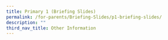```yaml
---
title: Primary 1 (Briefing Slides)
permalink: /for-parents/Briefing-Slides/p1-briefing-slides/
description: ""
third_nav_title: Other Information
---
```



